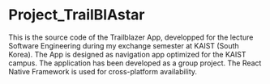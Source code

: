 # Project_TrailBlAstar
This is the source code of the Trailblazer App, developped for the lecture Software Engineering during my exchange semester at KAIST (South Korea).
The App is designed as navigation app optimized for the KAIST campus. The application has been developed as a group project.
The React Native Framework is used for cross-platform availability.
